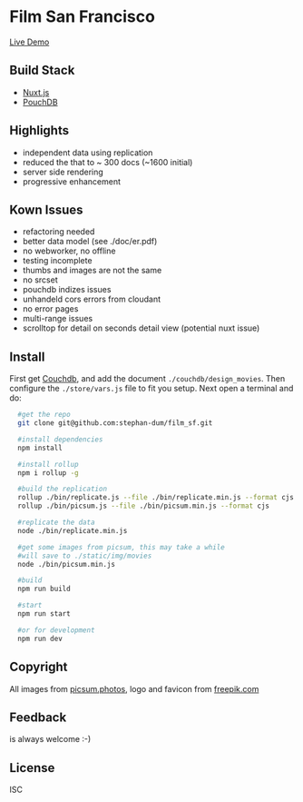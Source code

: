 # Film San Francisco

[Live Demo](https://filmsf.uber.space/movies)

## Build Stack
- [Nuxt.js](https://nuxtjs.org)
- [PouchDB](https://pouchdb.com)

## Highlights
- independent data using replication
- reduced the that to ~ 300 docs (~1600 initial)
- server side rendering
- progressive enhancement

## Kown Issues
- refactoring needed
- better data model (see ./doc/er.pdf)
- no webworker, no offline
- testing incomplete
- thumbs and images are not the same
- no srcset
- pouchdb indizes issues
- unhandeld cors errors from cloudant
- no error pages
- multi-range issues
- scrolltop for detail on seconds detail view (potential nuxt issue)

## Install
First get [Couchdb](http://docs.couchdb.org/en/stable/install/unix.html), and add the document `./couchdb/design_movies`.  Then configure the `./store/vars.js` file to fit you setup. Next open a terminal and do:

```bash
  #get the repo
  git clone git@github.com:stephan-dum/film_sf.git

  #install dependencies
  npm install

  #install rollup
  npm i rollup -g

  #build the replication
  rollup ./bin/replicate.js --file ./bin/replicate.min.js --format cjs
  rollup ./bin/picsum.js --file ./bin/picsum.min.js --format cjs

  #replicate the data
  node ./bin/replicate.min.js

  #get some images from picsum, this may take a while
  #will save to ./static/img/movies
  node ./bin/picsum.min.js

  #build
  npm run build

  #start
  npm run start

  #or for development
  npm run dev
```
## Copyright
All images from [picsum.photos](https://picsum.poto), logo and favicon from [freepik.com](https://freepik.com)

## Feedback
is always welcome :-)

## License
ISC
